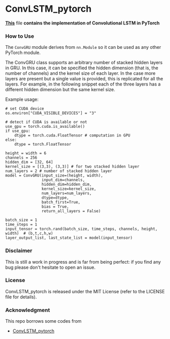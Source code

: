 # ConvLSTM_pytorch
**[This](https://github.com/happyjin/ConvGRU-pytorch/blob/master/convGRU.py)** file **contains 
the implementation of Convolutional LSTM in PyTorch**

### How to Use
The `ConvGRU` module derives from `nn.Module` so it can be used as any other PyTorch module.

The ConvGRU class supports an arbitrary number of stacked hidden layers in GRU. In this case, it can be specified 
the hidden dimension (that is, the number of channels) and the kernel size of each layer. In the case more layers 
are present but a single value is provided, this is replicated for all the layers. For example, in the following 
snippet each of the three layers has a different hidden dimension but the same kernel size.

Example usage:
```
# set CUDA device
os.environ["CUDA_VISIBLE_DEVICES"] = "3"

# detect if CUDA is available or not
use_gpu = torch.cuda.is_available()
if use_gpu:
    dtype = torch.cuda.FloatTensor # computation in GPU
else:
    dtype = torch.FloatTensor

height = width = 6
channels = 256
hidden_dim = [32, 64]
kernel_size = [(3,3), (3,3)] # for two stacked hidden layer
num_layers = 2 # number of stacked hidden layer
model = ConvGRU(input_size=(height, width),
                input_dim=channels,
                hidden_dim=hidden_dim,
                kernel_size=kernel_size,
                num_layers=num_layers,
                dtype=dtype,
                batch_first=True,
                bias = True,
                return_all_layers = False)

batch_size = 1
time_steps = 1
input_tensor = torch.rand(batch_size, time_steps, channels, height, width)  # (b,t,c,h,w)
layer_output_list, last_state_list = model(input_tensor)
```



### Disclaimer

This is still a work in progress and is far from being perfect: if you find any bug please don't hesitate to open an issue.

### License
ConvLSTM_pytorch is released under the MIT License (refer to the LICENSE file for details).

### Acknowledgment
This repo borrows some codes from 
- [ConvLSTM_pytorch](https://github.com/ndrplz/ConvLSTM_pytorch)

